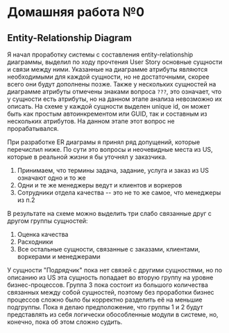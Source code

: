 # Домашняя работа №0

## Entity-Relationship Diagram

Я начал проработку системы с составления entity-relationship диаграммы, выделил по ходу прочтения User Story основные сущности и связи между ними.
Указанные на диаграмме атрибуты являются необходимыми для каждой сущности, но не достаточными, скорее всего они будут дополнены позже.
Также у нескольких сущностей на диаграмме атрибуты отмечены знаками вопроса `???`, это означает, что у сущности есть атрибуты, но на данном этапе анализа невозможно их описать.
На схеме у каждой сущности выделен unique id, он может быть как простым автоинкрементом или GUID, так и составным из нескольких атрибутов. На данном этапе этот вопрос не прорабатывался.

При разработке ER диаграмы я принял ряд допущений, которые перечислил ниже. По сути это вопросы и неочевидные места из US, которые в реальной жизни я бы уточнял у заказчика.

1) Принимаем, что термины задача, задание, услуга и заказ из US означают одно и то же
2) Одни и те же менеджеры ведут и клиентов и воркеров
3) Сотрудники отдела качества -- это не то же самое, что менеджеры из п.2

В результате на схеме можно выделить три слабо связанные друг с другом группы сущностей:
1) Оценка качества
2) Расходники
3) Все остальные сущности, связанные с заказами, клиентами, воркерами и менеджерами

У сущности "Подрядчик" пока нет связей с другими сущностями, но по описанию из US эта сущность попадает во вторую группу на уровне бизнес-процессов.
Группа 3 пока состоит из большого количества связанных между собой сущностей, поэтому без проработки бизнес процессов сложно было бы корректно разделить её на меньшие подгруппы.
Пока я делаю предположение, что группы 1 и 2 будут представлять из себя логически обособленные модули в системе, но, конечно, пока об этом сложно судить.
